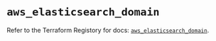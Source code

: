 # `aws_elasticsearch_domain`

Refer to the Terraform Registory for docs: [`aws_elasticsearch_domain`](https://www.terraform.io/docs/providers/aws/r/elasticsearch_domain).
